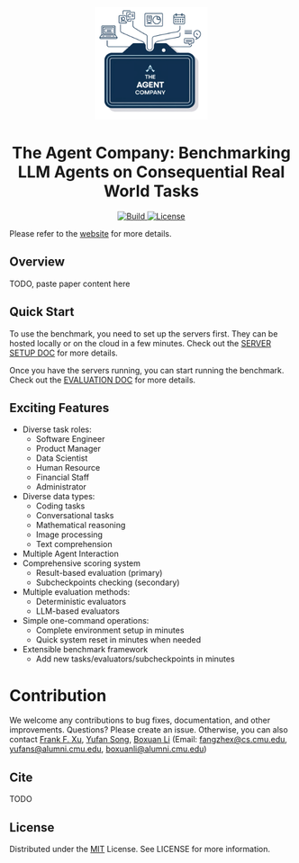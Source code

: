 <a name="readme-top"></a>

<div align="center">
  <img src="./docs/TAC_logo.png" alt="Logo" width="200">
  <h1 align="center">The Agent Company: Benchmarking LLM Agents on Consequential Real World Tasks</h1>
</div>


<p align="center">
    <a href="https://www.python.org/">
        <img alt="Build" src="https://img.shields.io/badge/Python-3.12+-1f425f.svg?color=purple">
    </a>
    <a href="https://github.com/TheAgentCompany/TheAgentCompany/blob/main/LICENSE">
        <img alt="License" src="https://img.shields.io/badge/License-MIT-blue">
    </a>
</p>


Please refer to the [website](https://the-agent-company.com/) for more details.

## Overview
TODO, paste paper content here


## Quick Start

To use the benchmark, you need to set up the servers first. They can be hosted locally or on the cloud
in a few minutes. Check out the [SERVER SETUP DOC](./docs/SETUP.md) for more details.

Once you have the servers running, you can start running the benchmark. Check out the [EVALUATION DOC](./docs/EVALUATION.md) for more details.


## Exciting Features

- Diverse task roles:
  - Software Engineer
  - Product Manager
  - Data Scientist
  - Human Resource
  - Financial Staff
  - Administrator
- Diverse data types:
  - Coding tasks
  - Conversational tasks
  - Mathematical reasoning
  - Image processing
  - Text comprehension
- Multiple Agent Interaction
- Comprehensive scoring system
  - Result-based evaluation (primary)
  - Subcheckpoints checking (secondary)
- Multiple evaluation methods:
  - Deterministic evaluators
  - LLM-based evaluators
- Simple one-command operations:
  - Complete environment setup in minutes
  - Quick system reset in minutes when needed
- Extensible benchmark framework
  - Add new tasks/evaluators/subcheckpoints in minutes


# Contribution
We welcome any contributions to bug fixes, documentation, and other improvements.
Questions? Please create an issue. Otherwise, you can also contact [Frank F. Xu](https://frankxfz.me/), [Yufan Song](https://github.com/yufansong), [Boxuan Li](https://github.com/li-boxuan) (Email: fangzhex@cs.cmu.edu, yufans@alumni.cmu.edu, boxuanli@alumni.cmu.edu)

## Cite
TODO

## License
Distributed under the [MIT](./LICENSE) License. See LICENSE for more information.
